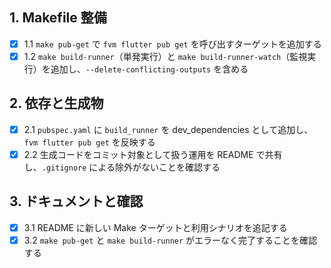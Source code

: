 ## 1. Makefile 整備
- [x] 1.1 `make pub-get` で `fvm flutter pub get` を呼び出すターゲットを追加する
- [x] 1.2 `make build-runner`（単発実行）と `make build-runner-watch`（監視実行）を追加し、`--delete-conflicting-outputs` を含める

## 2. 依存と生成物
- [x] 2.1 `pubspec.yaml` に `build_runner` を dev_dependencies として追加し、`fvm flutter pub get` を反映する
- [x] 2.2 生成コードをコミット対象として扱う運用を README で共有し、`.gitignore` による除外がないことを確認する

## 3. ドキュメントと確認
- [x] 3.1 README に新しい Make ターゲットと利用シナリオを追記する
- [x] 3.2 `make pub-get` と `make build-runner` がエラーなく完了することを確認する
